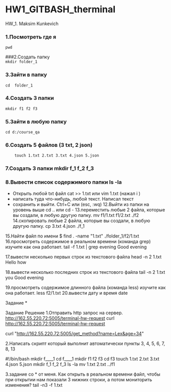 # HW1_GITBASH_therminal


HW_1.  Maksim Kunkevich

### 1.Посмотреть где я			
```
pwd
```
###2.Создать папку				
```mkdir folder_1```
### 3.Зайти в папку				
```cd  folder_1```
### 4.Создать 3 папки				
```mkdir f1 f2 f3```
### 5.Зайти в любую папку			
```cd d:/course_qa```
### 6.Создать 5 файлов (3 txt, 2 json)
```
    touch 1.txt 2.txt 3.txt 4.json 5.json
 ```
### 7.Создать 3 папки				mkdir f_1 f_2 f_3
### 8.Вывести список содержимого папки	ls -la
+ Открыть любой txt файл 		cat >> 1.txt или vim 1.txt (нажал i )
+ написать туда что-нибудь, любой текст. Написал текст
+ сохранить и выйти.			Ctrl+C или (esc, :wq)
12.Выйти из папки на уровень выше	cd .. или cd -
13.переместить любые 2 файла, которые вы создали, в любую другую папку.		mv f1/1.txt f1/2.txt ./f2
14.скопировать любые 2 файла, которые вы создали, в любую другую папку.		cp 3.txt 4.json ./f_1

15.Найти файл по имени			$ find . -name "1.txt"
./folder_1/f2/1.txt
16.просмотреть содержимое в реальном времени (команда grep) изучите как она работает.	tail -f 1.txt | grep evening
Good evening

17.вывести несколько первых строк из текстового файла		head -n 2 1.txt
Hello
how

18.вывести несколько последних строк из текстового файла	tail -n 2 1.txt
you
Good evening

19.просмотреть содержимое длинного файла (команда less) изучите как она работает.	less f2/1.txt
20.вывести дату и время		date


Задание * 

Задание
Решение
1.Отправить http запрос на сервер. http://162.55.220.72:5005/terminal-hw-request
curl http://162.55.220.72:5005/terminal-hw-request

curl "http://162.55.220.72:5005/get_method?name=Lex&age=34"


2.Написать скрипт который выполнит автоматически пункты 3, 4, 5, 6, 7, 8, 13


#!/bin/bash
mkdir f____1
cd f____1
mkdir f1 f2 f3
cd f3
touch 1.txt 2.txt 3.txt 4.json 5.json
mkdir f_1 f_2 f_3
ls -la 
mv 1.txt 2.txt ../f1

3.задание со * от меня. Как открыть в реальном времени файл, чтобы при открытии 
нам показали 3 нижних строки, а потом мониторить изменения?		tail -n3 -f 1.txt

